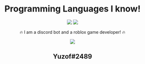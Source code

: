 <div align="center">
  <h1>Programming Languages I know!</h1>
<img src="https://skillicons.dev/icons?i=js,html,css,cpp"></img>
<img src="https://skillicons.dev/icons?i=cs,nodejs,java"></img>

🔥 I am a discord bot and a roblox game developer! 🔥
  

<img src="https://skillicons.dev/icons?i=discord"></img>
<h2>Yuzof#2489</h2>
</div>
